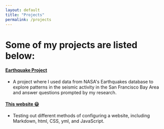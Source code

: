 ```yaml
---
layout: default
title: "Projects"
permalink: /projects
---
```

# Some of my projects are listed below:
#### [Earthquake Project]
* A project where I used data from NASA's Earthquakes database to explore patterns in the seismic activity in the San Francisco Bay Area and answer questions prompted by my research.
#### [This website 😃]
* Testing out different methods of configuring a website, including Markdown, html, CSS, yml, and JavaScript.

[Earthquake Project]: https://jzuckut.github.io/earthquake-project/
[This website 😃]: https://jzuckut.github.io
